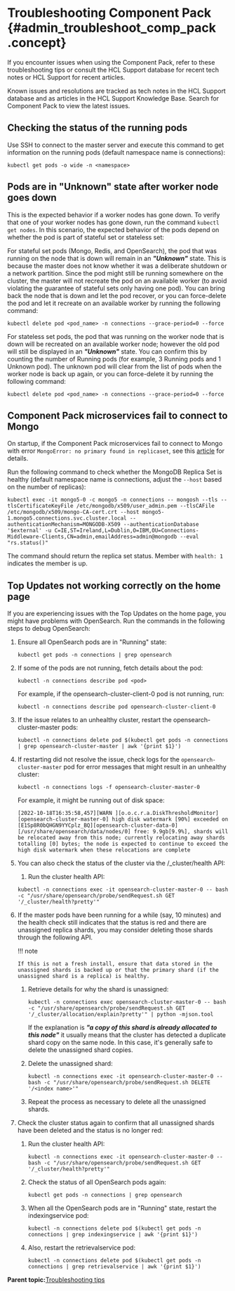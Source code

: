 # Troubleshooting Component Pack {#admin_troubleshoot_comp_pack .concept}

If you encounter issues when using the Component Pack, refer to these troubleshooting tips or consult the HCL Support database for recent tech notes or HCL Support for recent articles.

Known issues and resolutions are tracked as tech notes in the HCL Support database and as articles in the HCL Support Knowledge Base. Search for Component Pack to view the latest issues.

## Checking the status of the running pods

Use SSH to connect to the master server and execute this command to get information on the running pods \(default namespace name is connections\):

```kubectl get pods -o wide -n <namespace>```

## Pods are in "Unknown" state after worker node goes down

This is the expected behavior if a worker nodes has gone down. To verify that one of your worker nodes has gone down, run the command `kubectl get nodes`. In this scenario, the expected behavior of the pods depend on whether the pod is part of stateful set or stateless set:

For stateful set pods (Mongo, Redis, and OpenSearch), the pod that was running on the node that is down will remain in an ***"Unknown"*** state. This is because the master does not know whether it was a deliberate shutdown or a network partition. Since the pod might still be running somewhere on the cluster, the master will not recreate the pod on an available worker (to avoid violating the guarantee of stateful sets only having one pod). You can bring back the node that is down and let the pod recover, or you can force-delete the pod and let it recreate on an available worker by running the following command:

```kubectl delete pod <pod_name> -n connections --grace-period=0 --force```

For stateless set pods, the pod that was running on the worker node that is down will be recreated on an available worker node; however the old pod will still be displayed in an ***"Unknown"*** state. You can confirm this by counting the number of Running pods \(for example, 3 Running pods and 1 Unknown pod\). The unknown pod will clear from the list of pods when the worker node is back up again, or you can force-delete it by running the following command:

```kubectl delete pod <pod_name> -n connections --grace-period=0 --force```


## Component Pack microservices fail to connect to Mongo

On startup, if the Component Pack microservices fail to connect to Mongo with error `MongoError: no primary found in replicaset`, see this [article](https://support.hcltechsw.com/csm?id=kb_article&sysparm_article=KB0021362) for details.

Run the following command to check whether the MongoDB Replica Set is healthy \(default namespace name is connections, adjust the `--host` based on the number of replicas):

```kubectl exec -it mongo5-0 -c mongo5 -n connections -- mongosh --tls --tlsCertificateKeyFile /etc/mongodb/x509/user_admin.pem --tlsCAFile /etc/mongodb/x509/mongo-CA-cert.crt --host mongo5-1.mongo5.connections.svc.cluster.local --authenticationMechanism=MONGODB-X509 --authenticationDatabase '$external' -u C=IE,ST=Ireland,L=Dublin,O=IBM,OU=Connections-Middleware-Clients,CN=admin,emailAddress=admin@mongodb --eval "rs.status()"```

The command should return the replica set status.  Member with `health: 1` indicates the member is up.

## Top Updates not working correctly on the home page

If you are experiencing issues with the Top Updates on the home page, you might have problems with OpenSearch. Run the commands in the following steps to debug OpenSearch:

1.  Ensure all OpenSearch pods are in "Running" state:

    ```kubectl get pods -n connections | grep opensearch```

2.  If some of the pods are not running, fetch details about the pod:

    ```kubectl -n connections describe pod <pod>```

    For example, if the opensearch-cluster-client-0 pod is not running, run:

    ```kubectl -n connections describe pod opensearch-cluster-client-0```

3.  If the issue relates to an unhealthy cluster, restart the opensearch-cluster-master pods:

    ```kubectl -n connections delete pod $(kubectl get pods -n connections | grep opensearch-cluster-master | awk '{print $1}')```

4. If restarting did not resolve the issue, check logs for the `opensearch-cluster-master` pod for error messages that might result in an unhealthy cluster:

    ```kubectl -n connections logs -f opensearch-cluster-master-0```

    For example, it might be running out of disk space:

    ```[2022-10-18T16:35:58,457][WARN ][o.o.c.r.a.DiskThresholdMonitor] [opensearch-cluster-master-0] high disk watermark [90%] exceeded on [E1Sp8R0bQHGN9YYCplz_BQ][opensearch-cluster-data-0][/usr/share/opensearch/data/nodes/0] free: 9.9gb[9.9%], shards will be relocated away from this node; currently relocating away shards totalling [0] bytes; the node is expected to continue to exceed the high disk watermark when these relocations are complete```

5. You can also check the status of the cluster via the /\_cluster/health API:

    1.  Run the cluster health API:

    ```kubectl -n connections exec -it opensearch-cluster-master-0 -- bash -c "/usr/share/opensearch/probe/sendRequest.sh GET '/_cluster/health?pretty'"```

6.  If the master pods have been running for a while (say, 10 minutes) and the health check still indicates that the status is red and there are unassigned replica shards, you may consider deleting those shards through the following API.  

    !!! note
    
        If this is not a fresh install, ensure that data stored in the unassigned shards is backed up or that the primary shard (if the unassigned shard is a replica) is healthy.

    1.  Retrieve details for why the shard is unassigned:

        ```kubectl -n connections exec opensearch-cluster-master-0 -- bash -c "/usr/share/opensearch/probe/sendRequest.sh GET '/_cluster/allocation/explain?pretty'" | python -mjson.tool```

        If the explanation is ***"a copy of this shard is already allocated to this node"*** it usually means that the cluster has detected a duplicate shard copy on the same node.  In this case, it's generally safe to delete the unassigned shard copies.

    2.  Delete the unassigned shard:

        ```kubectl -n connections exec -it opensearch-cluster-master-0 -- bash -c "/usr/share/opensearch/probe/sendRequest.sh DELETE '/<index name>'"```

    3.  Repeat the process as necessary to delete all the unassigned shards.

7. Check the cluster status again to confirm that all unassigned shards have been deleted and the status is no longer red:

    1.  Run the cluster health API:

        ```kubectl -n connections exec -it opensearch-cluster-master-0 -- bash -c "/usr/share/opensearch/probe/sendRequest.sh GET '/_cluster/health?pretty'"```

    2. Check the status of all OpenSearch pods again:

        ```kubectl get pods -n connections | grep opensearch```

    3. When all the OpenSearch pods are in "Running" state, restart the indexingservice pod:

        ```kubectl -n connections delete pod $(kubectl get pods -n connections | grep indexingservice | awk '{print $1}')```

    4. Also, restart the retrievalservice pod:

        ```kubectl -n connections delete pod $(kubectl get pods -n connections | grep retrievalservice | awk '{print $1}')```



**Parent topic:**[Troubleshooting tips](../troubleshoot/ts_c_ts_tips_overview.md)

